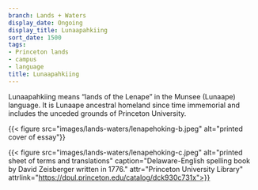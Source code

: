 ```yaml
---
branch: Lands + Waters
display_date: Ongoing
display_title: Lunaapahkiing
sort_date: 1500
tags:
- Princeton lands
- campus
- language
title: Lunaapahkiing
---
```


Lunaapahkiing means “lands of the Lenape” in the Munsee (Lunaape) language. It is Lunaape ancestral homeland since time immemorial and includes the unceded grounds of Princeton University.
  
{{< figure src="images/lands-waters/lenapehoking-b.jpeg" alt="printed cover of essay"}}
 
{{< figure src="images/lands-waters/lenapehoking-c.jpeg" alt="printed sheet of terms and translations" caption="Delaware-English spelling book by David Zeisberger written in 1776." attr="Princeton University Library" attrlink="https://dpul.princeton.edu/catalog/dck930c731x">}}
